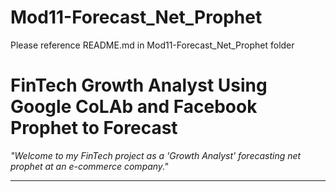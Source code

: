 # Mod11-Forecast_Net_Prophet
Please reference README.md in Mod11-Forecast_Net_Prophet folder 

# FinTech Growth Analyst Using Google CoLAb and Facebook Prophet to Forecast

*"Welcome to my FinTech project as a 'Growth Analyst' forecasting net prophet at an e-commerce company."*

---

